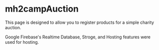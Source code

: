 # mh2campAuction

This page is designed to allow you to register products for a simple charity auction.

Google Firebase's Realtime Database, Stroge, and Hosting features were used for hosting.
